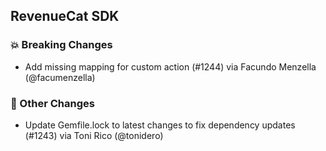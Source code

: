 ## RevenueCat SDK
### 💥 Breaking Changes
* Add missing mapping for custom action (#1244) via Facundo Menzella (@facumenzella)

### 🔄 Other Changes
* Update Gemfile.lock to latest changes to fix dependency updates (#1243) via Toni Rico (@tonidero)
